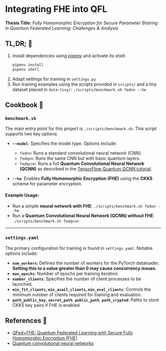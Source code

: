 # Integrating FHE into QFL
**Thesis Title:** _Fully Homomorphic Encryption for Secure Parameter Sharing in Quantum Federated Learning: Challenges & Analysis_

## TL,DR; 🚀
1. Install dependencies using [pipenv](https://pipenv.pypa.io/en/latest/) and activate its shell:
    ```bash
    pipenv install
    pipenv shell
    ```
2. Adapt settings for training in `settings.py`
3. Run training examples using the scripts provided in `srcipts/` and a tiny dataset placed in `data-tiny/`: `./scripts/benchmark.sh fednn --he`

## Cookbook 🍳

### **`benchmark.sh`**  
The main entry point for this project is `./scripts/benchmark.sh`. This script supports two key options:  

- **`--model`**: Specifies the model type. Options include:  
  - `fednn`: Runs a standard convolutional neural network (CNN).  
  - `fedqnn`: Runs the same CNN but with basic quantum layers.  
  - `fedqcnn`: Runs a full **Quantum Convolutional Neural Network (QCNN)** as described in the [TensorFlow Quantum QCNN tutorial](https://www.tensorflow.org/quantum/tutorials/qcnn).  

- **`--he`**: Enables **Fully Homomorphic Encryption (FHE)** using the **CKKS** scheme for parameter encryption.  

#### **Example Usage:**  
- Run a simple **neural network with FHE**: `./scripts/benchmark.sh fednn --he`  
- Run a **Quantum Convolutional Neural Network (QCNN) without FHE**: `./scripts/benchmark.sh fedqcnn`

---

### **`settings.yaml`**  
The primary configuration for training is found in `settings.yaml`. Notable options include:  

- **`num_workers`**: Defines the number of workers for the PyTorch dataloader. **Setting this to a value greater than 0 may cause concurrency issues.**  
- **`max_epochs`**: Number of epochs per training iteration.  
- **`number_clients`**: Specifies the number of client processes to be launched.  
- **`min_fit_clients`, `min_avail_clients`, `min_eval_clients`**: Controls the minimum number of clients required for training and evaluation.  
- **`path_public_key`**, **`secret_path`**. **`public_path`**, **`path_crypted`**: Paths to store CKKS key pairs if FHE is enabled.


## References 📝
- [QFed+FHE: Quantum Federated Learning with Secure Fully Homomorphic Encryption (FHE)](https://github.com/elucidator8918/QFL-MLNCP-NeurIPS/tree/main)
- [Quantum convolutional neural networks](https://www.nature.com/articles/s41567-019-0648-8)